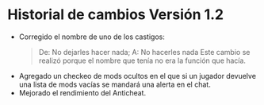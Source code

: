 # Historial de cambios Versión 1.2
* Corregido el nombre de uno de los castigos:
  > De: No dejarles hacer nada; A: No hacerles nada
  Este cambio se realizó porque el nombre que tenía no era la función que hacía.
* Agregado un checkeo de mods ocultos en el que si un jugador devuelve una lista de mods vacías se mandará una alerta en el chat.
* Mejorado el rendimiento del Anticheat.
